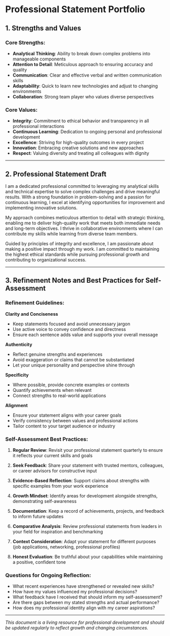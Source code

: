 # Professional Statement Portfolio

## 1. Strengths and Values

### Core Strengths:
- **Analytical Thinking**: Ability to break down complex problems into manageable components
- **Attention to Detail**: Meticulous approach to ensuring accuracy and quality
- **Communication**: Clear and effective verbal and written communication skills
- **Adaptability**: Quick to learn new technologies and adjust to changing environments
- **Collaboration**: Strong team player who values diverse perspectives

### Core Values:
- **Integrity**: Commitment to ethical behavior and transparency in all professional interactions
- **Continuous Learning**: Dedication to ongoing personal and professional development
- **Excellence**: Striving for high-quality outcomes in every project
- **Innovation**: Embracing creative solutions and new approaches
- **Respect**: Valuing diversity and treating all colleagues with dignity

---

## 2. Professional Statement Draft

I am a dedicated professional committed to leveraging my analytical skills and technical expertise to solve complex challenges and drive meaningful results. With a strong foundation in problem-solving and a passion for continuous learning, I excel at identifying opportunities for improvement and implementing innovative solutions.

My approach combines meticulous attention to detail with strategic thinking, enabling me to deliver high-quality work that meets both immediate needs and long-term objectives. I thrive in collaborative environments where I can contribute my skills while learning from diverse team members.

Guided by principles of integrity and excellence, I am passionate about making a positive impact through my work. I am committed to maintaining the highest ethical standards while pursuing professional growth and contributing to organizational success.

---

## 3. Refinement Notes and Best Practices for Self-Assessment

### Refinement Guidelines:

**Clarity and Conciseness**
- Keep statements focused and avoid unnecessary jargon
- Use active voice to convey confidence and directness
- Ensure each sentence adds value and supports your overall message

**Authenticity**
- Reflect genuine strengths and experiences
- Avoid exaggeration or claims that cannot be substantiated
- Let your unique personality and perspective shine through

**Specificity**
- Where possible, provide concrete examples or contexts
- Quantify achievements when relevant
- Connect strengths to real-world applications

**Alignment**
- Ensure your statement aligns with your career goals
- Verify consistency between values and professional actions
- Tailor content to your target audience or industry

### Self-Assessment Best Practices:

1. **Regular Review**: Revisit your professional statement quarterly to ensure it reflects your current skills and goals

2. **Seek Feedback**: Share your statement with trusted mentors, colleagues, or career advisors for constructive input

3. **Evidence-Based Reflection**: Support claims about strengths with specific examples from your work experience

4. **Growth Mindset**: Identify areas for development alongside strengths, demonstrating self-awareness

5. **Documentation**: Keep a record of achievements, projects, and feedback to inform future updates

6. **Comparative Analysis**: Review professional statements from leaders in your field for inspiration and benchmarking

7. **Context Consideration**: Adapt your statement for different purposes (job applications, networking, professional profiles)

8. **Honest Evaluation**: Be truthful about your capabilities while maintaining a positive, confident tone

### Questions for Ongoing Reflection:

- What recent experiences have strengthened or revealed new skills?
- How have my values influenced my professional decisions?
- What feedback have I received that should inform my self-assessment?
- Are there gaps between my stated strengths and actual performance?
- How does my professional identity align with my career aspirations?

---

*This document is a living resource for professional development and should be updated regularly to reflect growth and changing circumstances.*
